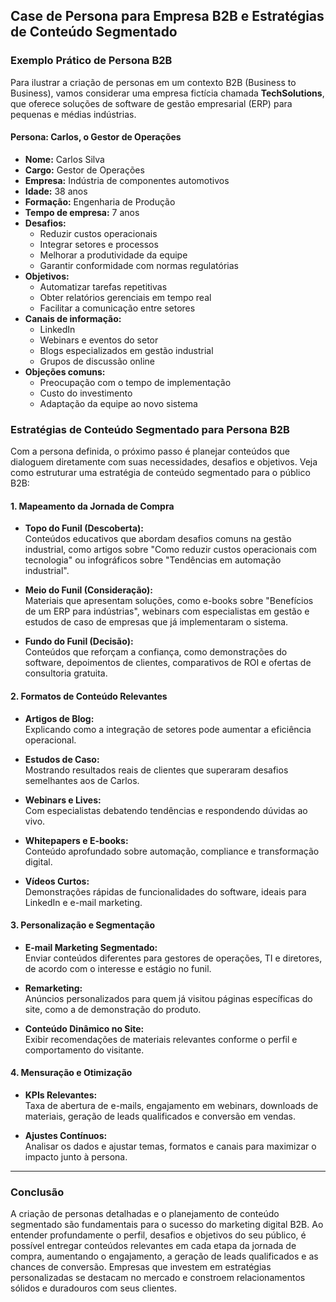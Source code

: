 
## Case de Persona para Empresa B2B e Estratégias de Conteúdo Segmentado

### Exemplo Prático de Persona B2B

Para ilustrar a criação de personas em um contexto B2B (Business to Business), vamos considerar uma empresa fictícia chamada **TechSolutions**, que oferece soluções de software de gestão empresarial (ERP) para pequenas e médias indústrias.

#### Persona: Carlos, o Gestor de Operações

- **Nome:** Carlos Silva  
- **Cargo:** Gestor de Operações  
- **Empresa:** Indústria de componentes automotivos  
- **Idade:** 38 anos  
- **Formação:** Engenharia de Produção  
- **Tempo de empresa:** 7 anos  
- **Desafios:**  
  - Reduzir custos operacionais  
  - Integrar setores e processos  
  - Melhorar a produtividade da equipe  
  - Garantir conformidade com normas regulatórias  
- **Objetivos:**  
  - Automatizar tarefas repetitivas  
  - Obter relatórios gerenciais em tempo real  
  - Facilitar a comunicação entre setores  
- **Canais de informação:**  
  - LinkedIn  
  - Webinars e eventos do setor  
  - Blogs especializados em gestão industrial  
  - Grupos de discussão online  
- **Objeções comuns:**  
  - Preocupação com o tempo de implementação  
  - Custo do investimento  
  - Adaptação da equipe ao novo sistema  

### Estratégias de Conteúdo Segmentado para Persona B2B

Com a persona definida, o próximo passo é planejar conteúdos que dialoguem diretamente com suas necessidades, desafios e objetivos. Veja como estruturar uma estratégia de conteúdo segmentado para o público B2B:

#### 1. **Mapeamento da Jornada de Compra**

- **Topo do Funil (Descoberta):**  
  Conteúdos educativos que abordam desafios comuns na gestão industrial, como artigos sobre "Como reduzir custos operacionais com tecnologia" ou infográficos sobre "Tendências em automação industrial".

- **Meio do Funil (Consideração):**  
  Materiais que apresentam soluções, como e-books sobre "Benefícios de um ERP para indústrias", webinars com especialistas em gestão e estudos de caso de empresas que já implementaram o sistema.

- **Fundo do Funil (Decisão):**  
  Conteúdos que reforçam a confiança, como demonstrações do software, depoimentos de clientes, comparativos de ROI e ofertas de consultoria gratuita.

#### 2. **Formatos de Conteúdo Relevantes**

- **Artigos de Blog:**  
  Explicando como a integração de setores pode aumentar a eficiência operacional.

- **Estudos de Caso:**  
  Mostrando resultados reais de clientes que superaram desafios semelhantes aos de Carlos.

- **Webinars e Lives:**  
  Com especialistas debatendo tendências e respondendo dúvidas ao vivo.

- **Whitepapers e E-books:**  
  Conteúdo aprofundado sobre automação, compliance e transformação digital.

- **Vídeos Curtos:**  
  Demonstrações rápidas de funcionalidades do software, ideais para LinkedIn e e-mail marketing.

#### 3. **Personalização e Segmentação**

- **E-mail Marketing Segmentado:**  
  Enviar conteúdos diferentes para gestores de operações, TI e diretores, de acordo com o interesse e estágio no funil.

- **Remarketing:**  
  Anúncios personalizados para quem já visitou páginas específicas do site, como a de demonstração do produto.

- **Conteúdo Dinâmico no Site:**  
  Exibir recomendações de materiais relevantes conforme o perfil e comportamento do visitante.

#### 4. **Mensuração e Otimização**

- **KPIs Relevantes:**  
  Taxa de abertura de e-mails, engajamento em webinars, downloads de materiais, geração de leads qualificados e conversão em vendas.

- **Ajustes Contínuos:**  
  Analisar os dados e ajustar temas, formatos e canais para maximizar o impacto junto à persona.

---

### Conclusão

A criação de personas detalhadas e o planejamento de conteúdo segmentado são fundamentais para o sucesso do marketing digital B2B. Ao entender profundamente o perfil, desafios e objetivos do seu público, é possível entregar conteúdos relevantes em cada etapa da jornada de compra, aumentando o engajamento, a geração de leads qualificados e as chances de conversão. Empresas que investem em estratégias personalizadas se destacam no mercado e constroem relacionamentos sólidos e duradouros com seus clientes.
```

